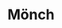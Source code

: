 ---
layout: home
title: Mönch
categories:
  - mainclass
next_class:
  - Faustbändiger
  - Schattenbändiger
  - Elementarbändiger
  - Klingenbändiger
  - Sonnenbändiger
  - Rauschbändiger
  - Astralbändiger
---